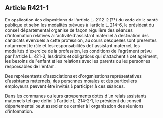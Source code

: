 ## Article R421-1

En application des dispositions de l'article L. 2112-2 (7°) du code de la santé publique et selon les modalités
prévues à l'article L. 214-6, le président du conseil départemental organise de façon régulière des séances
d'information relatives à l'activité d'assistant maternel à destination des candidats éventuels à cette
profession, au cours desquelles sont présentés notamment le rôle et les responsabilités de l'assistant maternel,
les modalités d'exercice de la profession, les conditions de l'agrément prévu par l'article L. 421-3, les droits
et obligations qui s'attachent à cet agrément, les besoins de l'enfant et les relations avec les parents ou les
personnes responsables de l'enfant.

Des représentants d'associations et d'organisations représentatives d'assistants maternels, des personnes
morales et des particuliers employeurs peuvent être invités à participer à ces séances.

Dans les communes ou leurs groupements dotés d'un relais assistants maternels tel que défini à l'article
L. 214-2-1, le président du conseil départemental peut associer ce dernier à l'organisation des réunions
d'information.

